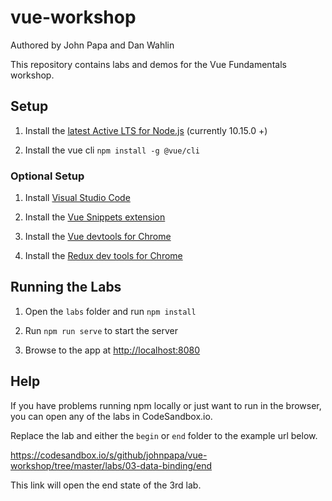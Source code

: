 # vue-workshop

Authored by John Papa and Dan Wahlin

This repository contains labs and demos for the Vue Fundamentals workshop.

## Setup

1. Install the [latest Active LTS for Node.js](https://nodejs.org) (currently 10.15.0 +)

1. Install the vue cli `npm install -g @vue/cli`

### Optional Setup

1. Install [Visual Studio Code](https://code.visualstudio.com/?wt.mc_id=vueworkshop-github-jopapa)

1. Install the [Vue Snippets extension](https://marketplace.visualstudio.com/items?itemName=sdras.vue-vscode-snippets&WT.mc_id=vueworkshop-github-jopapa)

1. Install the [Vue devtools for Chrome](https://jpapa.me/vuedevtools)

1. Install the [Redux dev tools for Chrome](http://jpapa.me/reduxext)

## Running the Labs

1. Open the `labs` folder and run `npm install`

1. Run `npm run serve` to start the server

1. Browse to the app at <http://localhost:8080>

## Help

If you have problems running npm locally or just want to run in the browser, you can open any of the labs in CodeSandbox.io.

Replace the lab and either the `begin` or `end` folder to the example url below.

<https://codesandbox.io/s/github/johnpapa/vue-workshop/tree/master/labs/03-data-binding/end>

This link will open the end state of the 3rd lab.
